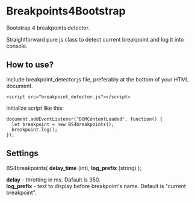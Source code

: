 # Breakpoints4Bootstrap
Bootstrap 4 breakpoints detector.

Straightforward pure js class to detect current breakpoint and log it into console.


## How to use?

Include breakpoint_detector.js file, preferably at the bottom of your HTML document.

`<script src="breakpoint_detector.js"></script>`

Initialize  script like this:
```
document.addEventListener("DOMContentLoaded", function() {
  let breakpoint = new BS4breakpoints();
  breakpoint.log();
});
```


## Settings

BS4breakpoints( **delay_time** (int), **log_prefix** (string) );

**delay** - throtting in ms. Dafault is 350.<br>
**log_prefix** - text to display before breakpoint's name. Default is "current breakpoint".

